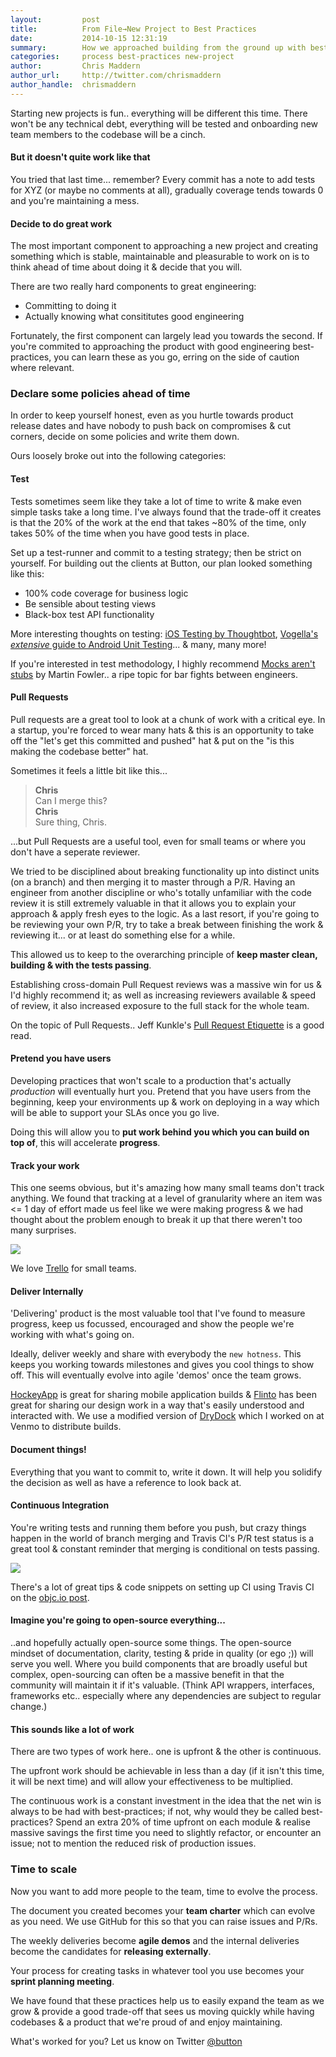 ```yaml
---
layout:         post
title:          From File→New Project to Best Practices
date:           2014-10-15 12:31:19
summary:        How we approached building from the ground up with best-practices in mind even when you're starting with a blank project & potentially only one contributor. 
categories:     process best-practices new-project
author:         Chris Maddern
author_url:     http://twitter.com/chrismaddern
author_handle:  chrismaddern
---
```


Starting new projects is fun.. everything will be different this time. There won't be any technical debt, everything will be tested and onboarding new team members to the codebase will be a cinch.

#### But it doesn't quite work like that

You tried that last time... remember? Every commit has a note to add tests for XYZ (or maybe no comments at all), gradually coverage tends towards 0 and you're maintaining a mess.

#### Decide to do great work

The most important component to approaching a new project and creating something which is stable, maintainable and pleasurable to work on is to think ahead of time about doing it & decide that you will.

There are two really hard components to great engineering:

- Committing to doing it
- Actually knowing what consititutes good engineering

Fortunately, the first component can largely lead you towards the second. If you're commited to approaching the product with good engineering best-practices, you can learn these as you go, erring on the side of caution where relevant.

### Declare some policies ahead of time

In order to keep yourself honest, even as you hurtle towards product release dates and have nobody to push back on compromises & cut corners, decide on some policies and write them down.

Ours loosely broke out into the following categories:

#### Test

Tests sometimes seem like they take a lot of time to write & make even simple tasks take a long time. I've always found that the trade-off it creates is that the 20% of the work at the end that takes ~80% of the time, only takes 50% of the time when you have good tests in place.

Set up a test-runner and commit to a testing strategy; then be strict on yourself. For building out the clients at Button, our plan looked something like this:

- 100% code coverage for business logic
- Be sensible about testing views
- Black-box test API functionality

More interesting thoughts on testing: <a href="http://robots.thoughtbot.com/test-driving-ios-a-primer" target="_blank">iOS Testing by Thoughtbot</a>, <a href="http://www.vogella.com/tutorials/AndroidTesting/article.html">Vogella's *extensive* guide to Android Unit Testing</a>... & many, many more!

If you're interested in test methodology, I highly recommend <a href="http://martinfowler.com/articles/mocksArentStubs.html" target="_blank">Mocks aren't stubs</a> by Martin Fowler.. a ripe topic for bar fights between engineers.

#### Pull Requests

Pull requests are a great tool to look at a chunk of work with a critical eye. In a startup, you're forced to wear many hats & this is an opportunity to take off the "let's get this committed and pushed" hat & put on the "is this making the codebase better" hat.

Sometimes it feels a little bit like this...
<blockquote>
  <p>
    <b>Chris</b><br />
    Can I merge this?<br />
    <b>Chris</b><br />
    Sure thing, Chris.
  </p>
</blockquote>

...but Pull Requests are a useful tool, even for small teams or where you don't have a seperate reviewer. 

We tried to be disciplined about breaking functionality up into distinct units (on a branch) and then merging it to master through a P/R. Having an engineer from another discipline or who's totally unfamiliar with the code review it is still extremely valuable in that it allows you to explain your approach & apply fresh eyes to the logic. As a last resort, if you're going to be reviewing your own P/R, try to take a break between finishing the work & reviewing it... or at least do something else for a while.

This allowed us to keep to the overarching principle of <b>keep master clean, building & with the tests passing</b>.

Establishing cross-domain Pull Request reviews was a massive win for us & I'd highly recommend it; as well as increasing reviewers available & speed of review, it also increased exposure to the full stack for the whole team.

On the topic of Pull Requests.. Jeff Kunkle's <a href="http://kunkle.org/blog/2013/07/10/pull-request-etiquette/" target="_blank">Pull Request Etiquette</a> is a good read.

#### Pretend you have users

Developing practices that won't scale to a production that's actually *production* will eventually hurt you. Pretend that you have users from the beginning, keep your environments up & work on deploying in a way which will be able to support your SLAs once you go live. 

Doing this will allow you to <b>put work behind you which you can build on top of</b>, this will accelerate <b>progress</b>.


#### Track your work

This one seems obvious, but it's amazing how many small teams don't track anything. We found that tracking at a level of granularity where an item was <= 1 day of effort made us feel like we were making progress & we had thought about the problem enough to break it up that there weren't too many surprises.

<img src="/images/posts/trello.png" />

We love <a href="http://www.trello.com" target="_blank">Trello</a> for small teams.

#### Deliver Internally

'Delivering' product is the most valuable tool that I've found to measure progress, keep us focussed, encouraged and show the people we're working with what's going on.

Ideally, deliver weekly and share with everybody the `new hotness`. This keeps you working towards milestones and gives you cool things to show off. This will eventually evolve into agile 'demos' once the team grows.

<a href="http://www.hockeyapp.net" target="_blank">HockeyApp</a> is great for sharing mobile application builds & <a href="http://www.flinto.com" target="_blank">Flinto</a> has been great for sharing our design work in a way that's easily understood and interacted with. We use a modified version of <a href="https://github.com/venmo/DryDock-iOS" target="_blank">DryDock</a> which I worked on at Venmo to distribute builds.

#### Document things!

Everything that you want to commit to, write it down. It will help you solidify the decision as well as have a reference to look back at.

#### Continuous Integration

You're writing tests and running them before you push, but crazy things happen in the world of branch merging and Travis CI's P/R test status is a great tool & constant reminder that merging is conditional on tests passing.

<img src="/images/posts/travis_pr.png" />

There's a lot of great tips & code snippets on setting up CI using Travis CI on the <a href="http://www.objc.io/issue-6/travis-ci.html" target="_blank">objc.io post</a>.

#### Imagine you're going to open-source everything...

..and hopefully actually open-source some things. The open-source mindset of documentation, clarity, testing & pride in quality (or ego ;)) will serve you well. Where you build components that are broadly useful but complex, open-sourcing can often be a massive benefit in that the community will maintain it if it's valuable. (Think API wrappers, interfaces, frameworks etc.. especially where any dependencies are subject to regular change.)

#### This sounds like a lot of work

There are two types of work here.. one is upfront & the other is continuous.

The upfront work should be achievable in less than a day (if it isn't this time, it will be next time) and will allow your effectiveness to be multiplied.

The continuous work is a constant investment in the idea that the net win is always to be had with best-practices; if not, why would they be called best-practices? Spend an extra 20% of time upfront on each module & realise massive savings the first time you need to slightly refactor, or encounter an issue; not to mention the reduced risk of production issues.

### Time to scale

Now you want to add more people to the team, time to evolve the process.

The document you created becomes your <b>team charter</b> which can evolve as you need. We use GitHub for this so that you can raise issues and P/Rs.

The weekly deliveries become <b>agile demos</b> and the internal deliveries become the candidates for <b>releasing externally</b>.

Your process for creating tasks in whatever tool you use becomes your <b>sprint planning meeting</b>.

We have found that these practices help us to easily expand the team as we grow & provide a good trade-off that sees us moving quickly while having codebases & a product that we're proud of and enjoy maintaining.

What's worked for you? Let us know on Twitter <a href="http://twitter.com/button">@button</a>